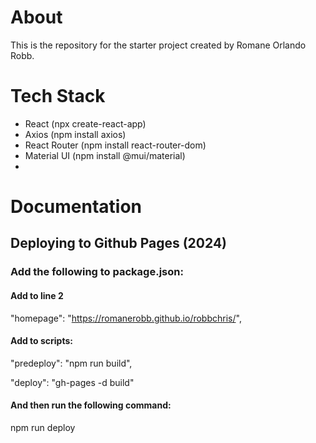 # About

This is the repository for the starter project created by Romane Orlando Robb.

# Tech Stack

- React (npx create-react-app)
- Axios (npm install axios)
- React Router (npm install react-router-dom)
- Material UI (npm install @mui/material)
- 

# Documentation

## Deploying to Github Pages (2024)

### Add the following to package.json:

#### Add to line 2

"homepage": "https://romanerobb.github.io/robbchris/",

#### Add to scripts:

"predeploy": "npm run build",

"deploy": "gh-pages -d build"

#### And then run the following command:

npm run deploy
